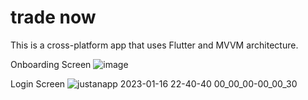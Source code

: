 # trade now

This is a cross-platform app that uses Flutter and MVVM architecture.

Onboarding Screen 
![image](https://user-images.githubusercontent.com/23384886/212733558-afe5e477-9deb-4fa2-8ff1-060dbd87e084.png)

Login Screen
![justanapp 2023-01-16 22-40-40 00_00_00-00_00_30](https://user-images.githubusercontent.com/23384886/212734304-701c6dfa-93aa-422f-85c5-71578c977401.gif)



